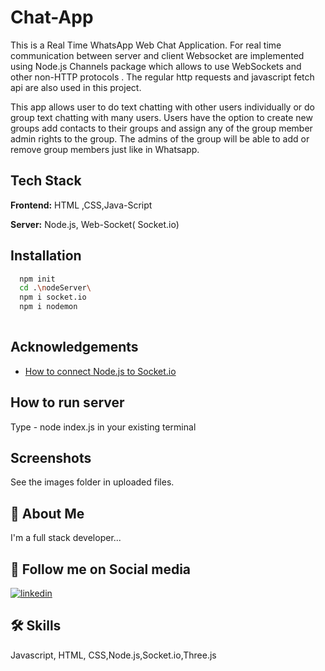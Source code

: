 
# Chat-App

This is a Real Time WhatsApp Web Chat Application. For real time communication between server and client Websocket are implemented using Node.js Channels package which allows to use WebSockets and other non-HTTP protocols . The regular http requests and javascript fetch api are also used in this project.

This app allows user to do text chatting with other users individually or do group text chatting with many users. Users have the option to create new groups add contacts to their groups and assign any of the group member admin rights to the group. The admins of the group will be able to add or remove group members just like in Whatsapp.



## Tech Stack

**Frontend:** HTML ,CSS,Java-Script

**Server:** Node.js, Web-Socket( Socket.io)


## Installation



```bash
  npm init
  cd .\nodeServer\
  npm i socket.io 
  npm i nodemon
  
```
    
## Acknowledgements

 - [ How to connect Node.js to Socket.io](https://www.cluemediator.com/how-to-implement-socket-io-in-node-js#asttns)
 

## How to run server

Type - node index.js in your existing terminal



## Screenshots

See the images folder in uploaded files.


## 🚀 About Me
I'm a full stack developer...


## 🔗 Follow me on Social media

[![linkedin](https://www.linkedin.com/in/artisahu?lipi=urn%3Ali%3Apage%3Ad_flagship3_profile_view_base_contact_details%3B7GlaofmnRJmyLCpG1ayyQw%3D%3D)](https://www.linkedin.com/)



## 🛠 Skills
Javascript, HTML, CSS,Node.js,Socket.io,Three.js 


